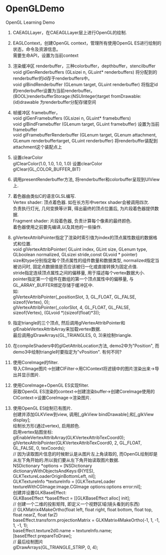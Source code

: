 # OpenGLDemo
OpenGL Learning Demo

1. CAEAGLLayer，在CAEAGLLayer层上进行OpenGL的绘制.  
2. EAGLContext，创建OpenGL context，管理所有使用OpenGL ES进行绘制的状态，命令及资源信息。  
	需要生命API，设置为当前context  
3. 渲染缓冲区 renderbuffer，三种colorbuffer，depthbuffer，stencilbuffer  
	void glGenRenderbuffers (GLsizei n, GLuint* renderbuffers) 将分配到的renderbuffer的id存于renderbuffers中。  
	void glBindRenderbuffer (GLenum target, GLuint renderbuffer) 将指定id的renderbuffer设置为当前renderbuffer。  
	(BOOL)renderbufferStorage:(NSUInteger)target fromDrawable:(id<EAGLDrawable>)drawable 为renderbuffer分配存储空间
4. 帧缓冲区 framebuffer，  
	void glGenFramebuffers (GLsizei n, GLuint* framebuffers)  
	void glBindFramebuffer (GLenum target, GLuint framebuffer) 设置为当前framebuffer  
	void glFramebufferRenderbuffer (GLenum target, GLenum attachment, GLenum renderbuffertarget, GLuint renderbuffer) 将renderbuffer装配到attachment这个装配点上
5. 设置clearColor  
	glClearColor(1.0, 1.0, 1.0, 1.0) 设置clearColor  
	glClear(GL_COLOR_BUFFER_BIT)
6. 调用presentRenderbuffer方法, 将renderbuffer和colorbuffer呈现到UIView上.  
  
7. 着色器由类似C的语言GLSL编写.  
	Vertex shader: 顶点着色器. 如在长方形中vertex shader会被调用四次.  
		负责执行灯光, 几何变换等计算, 得出最终的顶点位置后, 为片段着色器提供数据.  
	Fragment shader: 片段着色器, 负责计算每个像素的最终颜色.  
	着色器使用之前要先编译,以及其他的一些操作.  
8. glVertexAttribPointer指定了渲染时索引值为index的顶点属性数组的数据格式和位置.  
	void glVertexAttribPointer( GLuint index, GLint size, GLenum type, GLboolean normalized, GLsizei stride,const GLvoid * pointer)  
	size和type分别指定每个顶点属性的组件数量和数据类型, normalized指定当被访问时, 固定点数据值是否应该被归一化或直接转换为固定点值.  
	stride指定连续顶点属性之间的偏移量, 用于描述每个vertex数据大小.  
	pointer指定第一个组件在数组的第一个顶点属性中的偏移量, 与GL_ARRAY_BUFFER绑定存储于缓冲区中.  
	如:  
    glVertexAttribPointer(_positionSlot, 3, GL_FLOAT, GL_FALSE, sizeof(Vertex), 0);  
    glVertexAttribPointer(_colorSlot, 4, GL_FLOAT, GL_FALSE, sizeof(Vertex), (GLvoid *)(sizeof(float)*3));  


9. 指定triangle的三个顶点, 然后调用glVertexAttribPointer和glEnableVertexAttribArray来加载vertex数据.  
	最后调用glDrawArrays(GL_TRIANGLES, 0, 3)来绘制triangle.  
10. 在compileShaders中的glGetAttribLocation方法, demo2中为"Position", 而demo3中绘制triangle时要指定为"vPosition". 有何不同?  


11. 使用CoreImage的filter.  
	导入CIImage图片->创建CIFilter->用CIContext将滤镜中的图片渲染出来->导出并显示图片.  
12. 使用CoreImage+OpenGL ES实现filter.  
	获取OpenGL ES渲染的context->创建渲染buffer->创建CoreImage使用的CIContext->设置CoreImage->渲染图片.  

13. 使用OpenGL ES绘制已有图片.  
	创建并添加GLKView到view, 调用[_glkView bindDrawable];和[_glkView display];  
	绘制长方形(通过vertex), 启用颜色.  
	启用vertex贴图坐标:  
		glEnableVertexAttribArray(GLKVertexAttribTexCoord0);  
    	glVertexAttribPointer(GLKVertexAttribTexCoord0, 2, GL_FLOAT, GL_FALSE, 0, texCoords);  
    	// 因为读取图片信息的时候默认是从图片左上角读取的, 而OpenGL绘制却是从左下角开始的.所以我们要从左下角开始读取图片数据.  
    	NSDictionary *options = [NSDictionary dictionaryWithObjectsAndKeys:@(YES), GLKTextureLoaderOriginBottomLeft, nil];  
    	GLKTextureInfo *textureInfo = [GLKTextureLoader textureWithCGImage:image.CGImage options:options error:nil];  
    创建并设置GLKBaseEffect:  
    GLKBaseEffect *baseEffect = [[GLKBaseEffect alloc] init];  
    // 创建一个二维的投影矩阵, 即定义一个视野区域(镜头看到的东西)  
    // GLKMatrix4MakeOrtho(float left, float right, float bottom, float top, float nearZ, float farZ)  
    baseEffect.transform.projectionMatrix = GLKMatrix4MakeOrtho(-1, 1, -1, 1, -1, 1);  
    baseEffect.texture2d0.name = textureInfo.name;  
    [baseEffect prepareToDraw];  
    // 最后绘制图片  
    glDrawArrays(GL_TRIANGLE_STRIP, 0, 4);  
